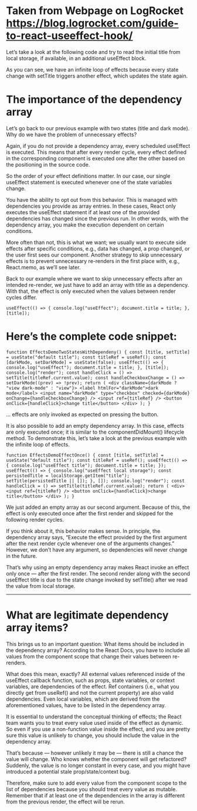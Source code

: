 # Taken from Webpage on LogRocket <https://blog.logrocket.com/guide-to-react-useeffect-hook/>

Let’s take a look at the following code and try to read the initial title from local storage, if available, in an additional useEffect block.

As you can see, we have an infinite loop of effects because every state change with setTitle triggers another effect, which updates the state again.

# The importance of the dependency array

Let’s go back to our previous example with two states (title and dark mode). Why do we have the problem of unnecessary effects?

Again, if you do not provide a dependency array, every scheduled useEffect is executed. This means that after every render cycle, every effect defined in the corresponding component is executed one after the other based on the positioning in the source code.

So the order of your effect definitions matter. In our case, our single useEffect statement is executed whenever one of the state variables change.

You have the ability to opt out from this behavior. This is managed with dependencies you provide as array entries. In these cases, React only executes the useEffect statement if at least one of the provided dependencies has changed since the previous run. In other words, with the dependency array, you make the execution dependent on certain conditions.

More often than not, this is what we want; we usually want to execute side effects after specific conditions, e.g., data has changed, a prop changed, or the user first sees our component. Another strategy to skip unnecessary effects is to prevent unnecessary re-renders in the first place with, e.g., React.memo, as we’ll see later.

Back to our example where we want to skip unnecessary effects after an intended re-render, we just have to add an array with title as a dependency. With that, the effect is only executed when the values between render cycles differ.

`useEffect(() => {
    console.log("useEffect");
    document.title = title;
  }, [title]);`

# Here’s the complete code snippet:

`function EffectsDemoTwoStatesWithDependeny() {
  const [title, setTitle] = useState("default title");
  const titleRef = useRef();
  const [darkMode, setDarkMode] = useState(false);
  useEffect(() => {
    console.log("useEffect");
    document.title = title;
  }, [title]);
  console.log("render");
  const handleClick = () => setTitle(titleRef.current.value);
  const handleCheckboxChange = () => setDarkMode((prev) => !prev);
  return (
    <div className={darkMode ? "view dark-mode" : "view"}>
      <label htmlFor="darkMode">dark mode</label>
      <input
        name="darkMode"
        type="checkbox"
        checked={darkMode}
        onChange={handleCheckboxChange}
      />
      <input ref={titleRef} />
      <button onClick={handleClick}>change title</button>
    </div>
  );
}`

... effects are only invoked as expected on pressing the button.

It is also possible to add an empty dependency array. In this case, effects are only executed once; it is similar to the componentDidMount() lifecycle method. To demonstrate this, let’s take a look at the previous example with the infinite loop of effects.

`function EffectsDemoEffectOnce() {
  const [title, setTitle] = useState("default title");
  const titleRef = useRef();
  useEffect(() => {
    console.log("useEffect title");
    document.title = title;
  });
  useEffect(() => {
    console.log("useEffect local storage");
    const persistedTitle = localStorage.getItem("title");
    setTitle(persistedTitle || []);
  }, []);
  console.log("render");
  const handleClick = () => setTitle(titleRef.current.value);
  return (
    <div>
      <input ref={titleRef} />
      <button onClick={handleClick}>change title</button>
    </div>
  );
}`

We just added an empty array as our second argument. Because of this, the effect is only executed once after the first render and skipped for the following render cycles.

If you think about it, this behavior makes sense. In principle, the dependency array says, “Execute the effect provided by the first argument after the next render cycle whenever one of the arguments changes.” However, we don’t have any argument, so dependencies will never change in the future.

That’s why using an empty dependency array makes React invoke an effect only once — after the first render. The second render along with the second useEffect title is due to the state change invoked by setTitle() after we read the value from local storage.

***

# What are legitimate dependency array items?

This brings us to an important question: What items should be included in the dependency array? According to the React Docs, you have to include all values from the component scope that change their values between re-renders.

What does this mean, exactly? All external values referenced inside of the useEffect callback function, such as props, state variables, or context variables, are dependencies of the effect. Ref containers (i.e., what you directly get from useRef() and not the current property) are also valid dependencies. Even local variables, which are derived from the aforementioned values, have to be listed in the dependency array.

It is essential to understand the conceptual thinking of effects; the React team wants you to treat every value used inside of the effect as dynamic. So even if you use a non-function value inside the effect, and you are pretty sure this value is unlikely to change, you should include the value in the dependency array.

That’s because — however unlikely it may be — there is still a chance the value will change. Who knows whether the component will get refactored? Suddenly, the value is no longer constant in every case, and you might have introduced a potential stale prop/state/context bug.

Therefore, make sure to add every value from the component scope to the list of dependencies because you should treat every value as mutable. Remember that if at least one of the dependencies in the array is different from the previous render, the effect will be rerun.
